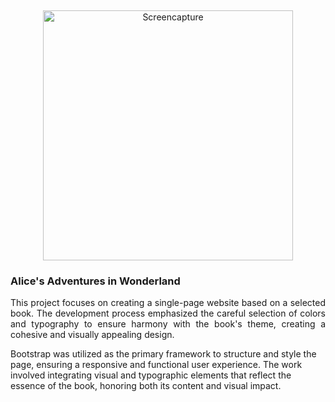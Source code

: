 &nbsp;
<p align="center"><a><img src="img/screencapture.png" alt="Screencapture" width="400px"></a></p>

### Alice's Adventures in Wonderland
<p align="justify">
This project focuses on creating a single-page website based on a selected book. The development process emphasized the careful selection of colors and typography to ensure harmony with the book's theme, creating a cohesive and visually appealing design. 

Bootstrap was utilized as the primary framework to structure and style the page, ensuring a responsive and functional user experience. The work involved integrating visual and typographic elements that reflect the essence of the book, honoring both its content and visual impact.
</p>
